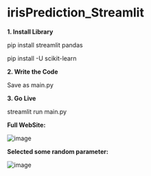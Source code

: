 # irisPrediction_Streamlit

**1. Install Library**

pip install streamlit pandas

pip install -U scikit-learn

**2. Write the Code**

Save as main.py

**3. Go Live**

streamlit run main.py

**Full WebSite:**

![image](https://user-images.githubusercontent.com/68965506/229317357-02734aac-da2b-484b-b513-93c8045ed226.png)

**Selected some random parameter:**

![image](https://user-images.githubusercontent.com/68965506/229317739-0435bec8-2781-4551-ac5c-c177dc6a9d78.png)



